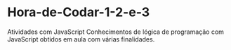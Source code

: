 # Hora-de-Codar-1-2-e-3
Atividades com JavaScript
Conhecimentos de lógica de programação com JavaScript obtidos em aula com várias finalidades.
